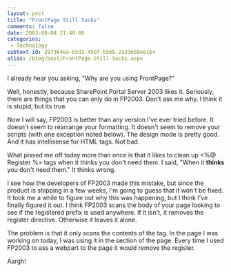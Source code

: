 ```yaml
---
layout: post
title: "FrontPage Still Sucks"
comments: false
date: 2003-08-04 21:40:00
categories:
 - Technology
subtext-id: 297364ea-b5d1-45bf-b56b-2a33e58ee164
alias: /blog/post/FrontPage-Still-Sucks.aspx
---
```



I already hear you asking, "Why are you using FrontPage?"

Well, honestly, because SharePoint Portal Server 2003 likes it. Seriously, there are things that you can only do in FP2003. Don't ask me why. I think it is stupid, but its true.

Now I will say, FP2003 is better than any version I've ever tried before. It doesn't seem to rearrange your formatting. It doesn't seem to remove your scripts (with one exception noted below). The design mode is pretty good. And it has intellisense for HTML tags. Not bad.

What pissed me off today more than once is that it likes to clean up <%@ Register %> tags when it thinks you don't need them. I said, "When it **thinks** you don't need them." It thinks wrong. 

I see how the developers of FP2003 made this mistake, but since the product is shipping in a few weeks, I'm going to guess that it won't be fixed. It took me a while to figure out why this was happening, but I think I've finally figured it out. I think FP2003 scans the body of your page looking to see if the registered prefix is used anywhere. If it isn't, it removes the register directive. Otherwise it leaves it alone.

The problem is that it only scans the contents of the <body> tag. In the page I was working on today, I was using it in the <head> section of the page. Every time I used FP2003 to ass a webpart to the page it would remove the register.

Aargh!
